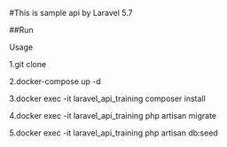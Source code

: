 #This is sample api by Laravel 5.7

##Run

Usage

1.git clone 

2.docker-compose up -d

3.docker exec -it laravel_api_training composer install

4.docker exec -it laravel_api_training php artisan migrate

5.docker exec -it laravel_api_training php artisan db:seed